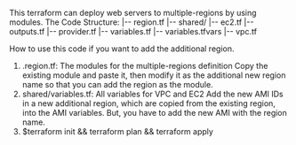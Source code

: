 This terraform can deploy web servers to multiple-regions by using modules.
The Code Structure:
|-- region.tf
|--  shared/
    |-- ec2.tf
    |-- outputs.tf
    |-- provider.tf
    |-- variables.tf
    |-- variables.tfvars
    |--  vpc.tf

How to use this code if you want to add the additional region.
1. .region.tf:  The modules for the multiple-regions definition
Copy the existing module and paste it, then modify it as the additional new region name so that you can add the region as the module.
2. shared/variables.tf: All variables for VPC and EC2
Add the new AMI IDs in a new additional region, which are copied from the existing region, into the AMI variables. But, you have to add the new AMI with the region name.
3. $terraform init && terraform plan && terraform apply
